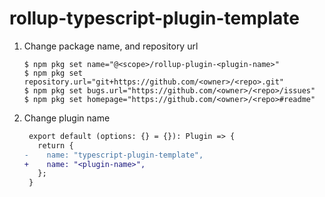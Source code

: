 # rollup-typescript-plugin-template

1. Change package name, and repository url
   ```console
   $ npm pkg set name="@<scope>/rollup-plugin-<plugin-name>"
   $ npm pkg set repository.url="git+https://github.com/<owner>/<repo>.git"
   $ npm pkg set bugs.url="https://github.com/<owner>/<repo>/issues"
   $ npm pkg set homepage="https://github.com/<owner>/<repo>#readme"
   ```

2. Change plugin name
   ```diff
    export default (options: {} = {}): Plugin => {
      return {
   -    name: "typescript-plugin-template",
   +    name: "<plugin-name>",
      };
    }
   ```
